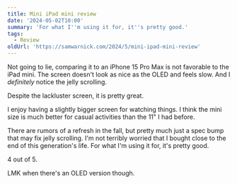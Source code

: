 ```yaml
---
title: Mini iPad mini review
date: '2024-05-02T10:00'
summary: 'For what I''m using it for, it''s pretty good.'
tags:
  - Review
oldUrl: 'https://samwarnick.com/2024/5/mini-ipad-mini-review'
---
```


Not going to lie, comparing it to an iPhone 15 Pro Max is not favorable to the iPad mini. The screen doesn't look as nice as the OLED and feels slow. And I _definitely_ notice the jelly scrolling.

Despite the lackluster screen, it is pretty great.

I enjoy having a slightly bigger screen for watching things. I think the mini size is much better for casual activities than the 11" I had before.

There are rumors of a refresh in the fall, but pretty much just a spec bump that may fix jelly scrolling. I'm not terribly worried that I bought close to the end of this generation's life. For what I'm using it for, it's pretty good.

4 out of 5.

LMK when there's an OLED version though.
